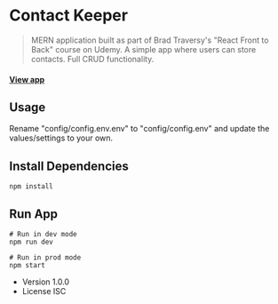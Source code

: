 # Contact Keeper

> MERN application built as part of Brad Traversy's "React Front to Back" course on Udemy. A simple app where users can store contacts. Full CRUD functionality.

#### [View app](https://fathomless-mesa-77741.herokuapp.com/login)

## Usage

Rename "config/config.env.env" to "config/config.env" and update the values/settings to your own.

## Install Dependencies

```
npm install
```

## Run App

```
# Run in dev mode
npm run dev
```

```
# Run in prod mode
npm start
```

- Version 1.0.0
- License ISC

